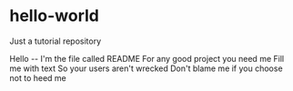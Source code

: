 # hello-world
Just a tutorial repository

Hello -- I'm the file called README
For any good project you need me
Fill me with text
So your users aren't wrecked
Don't blame me if you choose not to heed me
